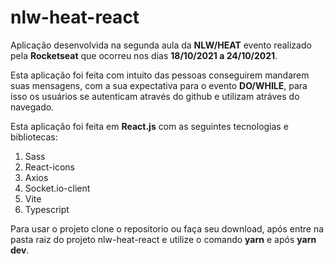 # nlw-heat-react

Aplicação desenvolvida na segunda aula da **NLW/HEAT** evento realizado pela **Rocketseat** que ocorreu nos dias **18/10/2021 a 24/10/2021**.

Esta aplicação foi feita com intuito das pessoas conseguirem mandarem suas mensagens,
com a sua expectativa para o evento **DO/WHILE**, 
para isso os usuários se autenticam através do github e utilizam atráves do navegado.


Esta aplicação foi feita em **React.js** com as seguintes tecnologias e bibliotecas:

1. Sass
2. React-icons
3. Axios
6. Socket.io-client
7. Vite
8. Typescript

Para usar o projeto clone o repositorio ou faça seu download, após entre na pasta raiz do projeto  nlw-heat-react e utilize o comando **yarn** e após **yarn dev**.

